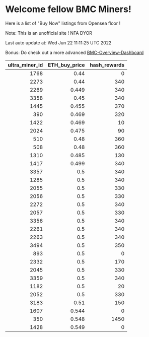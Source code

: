 # Welcome fellow BMC Miners!
Here is a list of "Buy Now" listings from Opensea floor !

Note: This is an unofficial site ! NFA DYOR

Last auto update at: Wed Jun 22 11:11:25 UTC 2022

Bonus: Do check out a more advanced [BMC-Overview-Dashboard](https://dune.com/defifunk/BMC-Overview-Dashboard)


|   ultra_miner_id |   ETH_buy_price |   hash_rewards |
|-----------------:|----------------:|---------------:|
|             1768 |           0.44  |              0 |
|             2273 |           0.44  |            340 |
|             2269 |           0.449 |            340 |
|             3358 |           0.45  |            340 |
|             1445 |           0.455 |            370 |
|              390 |           0.469 |            320 |
|             1422 |           0.469 |             10 |
|             2024 |           0.475 |             90 |
|              510 |           0.48  |            360 |
|              508 |           0.48  |            360 |
|             1310 |           0.485 |            130 |
|             1417 |           0.499 |            340 |
|             3357 |           0.5   |            340 |
|             1285 |           0.5   |            340 |
|             2055 |           0.5   |            330 |
|             2056 |           0.5   |            330 |
|             2272 |           0.5   |            340 |
|             2057 |           0.5   |            330 |
|             3356 |           0.5   |            340 |
|             2261 |           0.5   |            340 |
|             2263 |           0.5   |            340 |
|             3494 |           0.5   |            350 |
|              893 |           0.5   |              0 |
|             2332 |           0.5   |            170 |
|             2045 |           0.5   |            330 |
|             3359 |           0.5   |            340 |
|             1182 |           0.5   |             20 |
|             2052 |           0.5   |            330 |
|             3183 |           0.51  |            150 |
|             1607 |           0.544 |              0 |
|              350 |           0.548 |           1450 |
|             1428 |           0.549 |              0 |